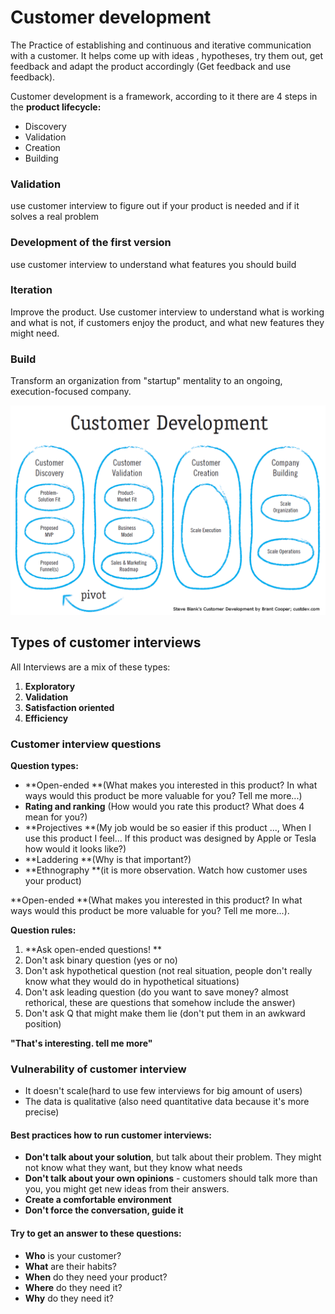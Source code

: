 # Customer development

The Practice of establishing and continuous and iterative communication with a customer. It helps come up with ideas , hypotheses, try them out, get feedback and adapt the product accordingly (Get feedback and use feedback).

Customer development is a framework, according to it there are 4 steps in the **product lifecycle:**

* Discovery
* Validation
* Creation
* Building

### Validation

use customer interview to figure out if your product is needed and if it solves a real problem

### Development of the first version

use customer interview to understand what features you should build

### Iteration

Improve the product. Use customer interview to understand what is working and what is not, if customers enjoy the product, and what new features they might need.

### Build

Transform an organization from "startup" mentality to an ongoing, execution-focused company.

![](<../../.gitbook/assets/image (1) (1) (1) (1).png>)

## Types of customer interviews

All Interviews are a mix of these types:

1. **Exploratory**
2. **Validation**
3. **Satisfaction oriented**
4. **Efficiency**

### Customer interview questions

**Question types:**

* **Open-ended **(What makes you interested in this product? In what ways would this product be more valuable for you? Tell me more...)
* **Rating and ranking** (How would you rate this product? What does 4 mean for you?)
* **Projectives **(My job would be so easier if this product ..., When I use this product I feel... If this product was designed by Apple or Tesla how would it looks like?)
* **Laddering **(Why is that important?)
* **Ethnography **(it is more observation. Watch how customer uses your product)

**Open-ended **(What makes you interested in this product? In what ways would this product be more valuable for you? Tell me more...).



**Question rules:**

1. **Ask open-ended questions! **
2. Don't ask binary question (yes or no)
3. Don't ask hypothetical question (not real situation, people don't really know what they would do in hypothetical situations)
4. Don't ask leading question (do you want to save money? almost rethorical, these are questions that somehow include the answer)
5. Don't ask Q that might make them lie (don't put them in an awkward position)

**"That's interesting. tell me more"**

### **Vulnerability of customer interview**

* It doesn't scale(hard to use few interviews for big amount of users)
* The data is qualitative (also need quantitative data because it's more precise)

#### Best practices how to run customer interviews:

* **Don't talk about your solution**, but talk about their problem. They might not know what they want, but they know what needs
* **Don't talk about your own opinions** - customers should talk more than you, you might get new ideas from their answers.
* **Create a comfortable environment**
* **Don't force the conversation, guide it**

#### Try to get an answer to these questions:

* **Who** is your customer?
* **What** are their habits?
* **When** do they need your product?
* **Where** do they need it?
* **Why** do they need it?

